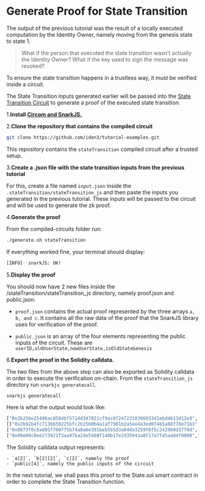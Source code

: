 # Generate Proof for State Transition

The output of the previous tutorial was the result of a locally executed computation by the Identity Owner, namely moving from the genesis state to state 1. 

>What if the person that executed the state transition wasn't actually the Identity Owner? What if the key used to sign the message was revoked? 

To ensure the state transition happens in a trustless way, it must be verified inside a circuit. 

The State Transition inputs generated earlier will be passed into the [State Transition Circuit](../../protocol/main-circuits.md#statetransition) to generate a proof of the executed state transition. 

1.**Install [Circom and SnarkJS.](https://docs.circom.io/getting-started/installation/#installing-circom)**

2.**Clone the repository that contains the compiled circuit**

```bash
git clone https://github.com/iden3/tutorial-examples.git
```

This repository contains the `stateTransition` compiled circuit after a trusted setup.

3.**Create a .json file with the state transition inputs from the previous tutorial**

For this, create a file named `input.json` inside the `.stateTransition/stateTransition_js` and then paste the inputs you generated in the previous tutorial. These inputs will be passed to the circuit and will be used to generate the zk proof.

4.**Generate the proof**

From the compiled-circuits folder run:

```bash 
./generate.sh stateTransition
```

If everything worked fine, your terminal should display: 

```bash
[INFO]  snarkJS: OK!
```
 
5.**Display the proof**

You should now have 2 new files inside the /stateTransition/stateTransition_js directory, namely proof.json and public.json:

- `proof.json` contains the actual proof represented by the three arrays `a, b, and c`. It contains all the raw data of the proof that the SnarkJS library uses for verification of the proof.

- `public.json` is an array of the four elements representing the public inputs of the circuit. These are `userID,oldUserState,newUserState,isOldStateGenesis`

6.**Export the proof in the Solidity calldata.**

The two files from the above step can also be exported as Solidity calldata in order to execute the verification on-chain. From the `stateTransition_js` directory run `snarkjs generatecall`.

```bash
snarkjs generatecall
```
Here is what the output would look like: 

```bash
["0x2b256e25496ac8584bf5714d347821cf9ac8f2472310306033d1ebd4613d12e9", "0x2cca3d40ba395135a38b4ac8c6f8daf81e968ab7082d26d778a82aad9c39d8e3"],
[["0x2b92b4fc713b659225bfc2b2560b4a1af7901b2a5ee4a3ed07465a88f70e71b3", "0x241ce1ba397c4e1d65059779cacf30fd8d977ed89e6964fa4aa84daec7965254"],["0x27099d3f5cac46fa58c031913c5cd68e24634e9d80281a3d0c0c091bdf574786", "0x08df6f588353293a926660cb1b65a13ad8c5094a42e76dc46d2963ca1cacc096"]],
["0x0873f0c6ad05f760775b74a8a6e391beb5b5d3a040a3259f6f5c2429b9d37f8d", "0x15ff3cb9c37c9a07b0fdb2f24cad7bf56adc632c625d9d236841676d731f661b"],
["0x00e00c0ee273921f3aa97ba2de5480f140b17e2d35943a8f17a7f45aa04f0000","0x0ee273921f3aa97ba2de5480f140b17e2d35943a8f17a7f45aa04fb715a18685","0x2ba2ba06e0fec5e71fb55019925946590743750a181744fe8eeb8da62e0709db","0x0000000000000000000000000000000000000000000000000000000000000001"]
```
The Solidity calldata output represents: 

    - `a[2]`, `b[2][2]`, `c[2]`, namely the proof
    - `public[4]`, namely the public inputs of the circuit 

In the next tutorial, we shall pass this proof to the State.sol smart contract in order to complete the State Transition function.
